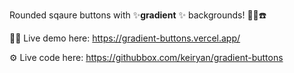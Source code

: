 Rounded sqaure buttons with ✨**gradient** ✨ backgrounds! 🌈☎️


🧑‍💻 Live demo here: https://gradient-buttons.vercel.app/

⚙️ Live code here: https://githubbox.com/keiryan/gradient-buttons
